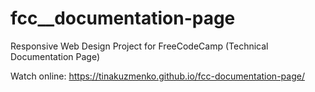 # fcc__documentation-page

Responsive Web Design Project for FreeCodeCamp (Technical Documentation Page)

Watch online:
https://tinakuzmenko.github.io/fcc-documentation-page/
